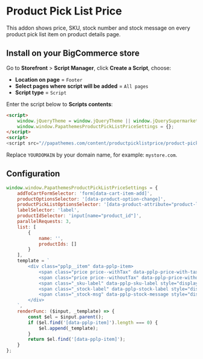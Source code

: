 # Product Pick List Price

This addon shows price, SKU, stock number and stock message on every product pick list item on product details page.

## Install on your BigCommerce store

Go to **Storefront** > **Script Manager**, click **Create a Script**, choose:

- **Location on page** = `Footer`
- **Select pages where script will be added** = `All pages`
- **Script type** = `Script`

Enter the script below to **Scripts contents**: 

```html
<script>
    window.jQueryTheme = window.jQueryTheme || window.jQuerySupermarket || window.jQuery;
    window.window.PapathemesProductPickListPriceSettings = {};
</script>
<script>
<script src="//papathemes.com/content/productpicklistprice/product-pick-list-price.YOURDOMAIN.js" async></script>
```

Replace `YOURDOMAIN` by your domain name, for example: `mystore.com`.


## Configuration

```js
window.window.PapathemesProductPickListPriceSettings = {
    addToCartFormSelector: 'form[data-cart-item-add]',
    productOptionsSelector: '[data-product-option-change]',
    productPickListOptionsSelector: '[data-product-attribute="product-list"]',
    labelSelector: 'label',
    productIdSelector: 'input[name="product_id"]',
    parallelRequests: 3,
    list: [
        {
            name: '',
            productIds: []
        }
    ],
    template = `
        <div class="pplp__item" data-pplp-item>
            <span class="price price--withTax" data-pplp-price-with-tax style="display:none"></span> <span class="_price-label" data-pplp-price-with-tax-label style="display:none">(Incl. <span data-pplp-tax-label></span>)</span>
            <span class="price price--withoutTax" data-pplp-price-without-tax style="display:none"></span> <span class="_price-label" data-pplp-price-without-tax-label style="display:none">(Excl. <span data-pplp-tax-label></span>)</span>
            <span class="_sku-label" data-pplp-sku-label style="display:none">SKU:</span> <span class="_sku-value" data-pplp-sku style="display:none"></span>
            <span class="_stock-label" data-pplp-stock-label style="display:none">Stock:</span> <span class="_stock-value" data-pplp-stock style="display:none"></span>
            <span class="_stock-msg" data-pplp-stock-message style="display:none"></span>
        </div>
    `,
    renderFunc: ($input, _template) => {
        const $el = $input.parent();
        if ($el.find('[data-pplp-item]').length === 0) {
            $el.append(_template);
        }
        return $el.find('[data-pplp-item]');
    }
};
```

